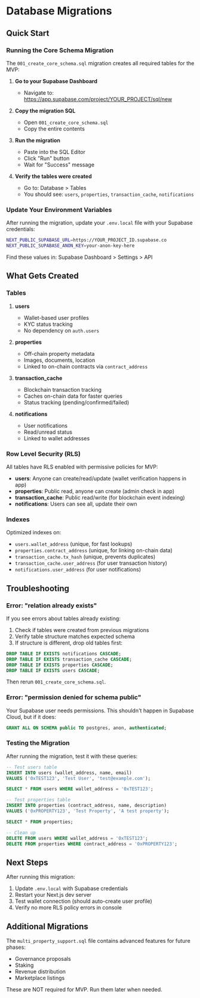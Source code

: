 # Database Migrations

## Quick Start

### Running the Core Schema Migration

The `001_create_core_schema.sql` migration creates all required tables for the MVP:

1. **Go to your Supabase Dashboard**
   - Navigate to: https://app.supabase.com/project/YOUR_PROJECT/sql/new

2. **Copy the migration SQL**
   - Open `001_create_core_schema.sql`
   - Copy the entire contents

3. **Run the migration**
   - Paste into the SQL Editor
   - Click "Run" button
   - Wait for "Success" message

4. **Verify the tables were created**
   - Go to: Database > Tables
   - You should see: `users`, `properties`, `transaction_cache`, `notifications`

### Update Your Environment Variables

After running the migration, update your `.env.local` file with your Supabase credentials:

```bash
NEXT_PUBLIC_SUPABASE_URL=https://YOUR_PROJECT_ID.supabase.co
NEXT_PUBLIC_SUPABASE_ANON_KEY=your-anon-key-here
```

Find these values in: Supabase Dashboard > Settings > API

## What Gets Created

### Tables

1. **users**
   - Wallet-based user profiles
   - KYC status tracking
   - No dependency on `auth.users`

2. **properties**
   - Off-chain property metadata
   - Images, documents, location
   - Linked to on-chain contracts via `contract_address`

3. **transaction_cache**
   - Blockchain transaction tracking
   - Caches on-chain data for faster queries
   - Status tracking (pending/confirmed/failed)

4. **notifications**
   - User notifications
   - Read/unread status
   - Linked to wallet addresses

### Row Level Security (RLS)

All tables have RLS enabled with permissive policies for MVP:

- **users**: Anyone can create/read/update (wallet verification happens in app)
- **properties**: Public read, anyone can create (admin check in app)
- **transaction_cache**: Public read/write (for blockchain event indexing)
- **notifications**: Users can see all, update their own

### Indexes

Optimized indexes on:
- `users.wallet_address` (unique, for fast lookups)
- `properties.contract_address` (unique, for linking on-chain data)
- `transaction_cache.tx_hash` (unique, prevents duplicates)
- `transaction_cache.user_address` (for user transaction history)
- `notifications.user_address` (for user notifications)

## Troubleshooting

### Error: "relation already exists"

If you see errors about tables already existing:

1. Check if tables were created from previous migrations
2. Verify table structure matches expected schema
3. If structure is different, drop old tables first:

```sql
DROP TABLE IF EXISTS notifications CASCADE;
DROP TABLE IF EXISTS transaction_cache CASCADE;
DROP TABLE IF EXISTS properties CASCADE;
DROP TABLE IF EXISTS users CASCADE;
```

Then rerun `001_create_core_schema.sql`.

### Error: "permission denied for schema public"

Your Supabase user needs permissions. This shouldn't happen in Supabase Cloud, but if it does:

```sql
GRANT ALL ON SCHEMA public TO postgres, anon, authenticated;
```

### Testing the Migration

After running the migration, test it with these queries:

```sql
-- Test users table
INSERT INTO users (wallet_address, name, email)
VALUES ('0xTEST123', 'Test User', 'test@example.com');

SELECT * FROM users WHERE wallet_address = '0xTEST123';

-- Test properties table
INSERT INTO properties (contract_address, name, description)
VALUES ('0xPROPERTY123', 'Test Property', 'A test property');

SELECT * FROM properties;

-- Clean up
DELETE FROM users WHERE wallet_address = '0xTEST123';
DELETE FROM properties WHERE contract_address = '0xPROPERTY123';
```

## Next Steps

After running this migration:

1. Update `.env.local` with Supabase credentials
2. Restart your Next.js dev server
3. Test wallet connection (should auto-create user profile)
4. Verify no more RLS policy errors in console

## Additional Migrations

The `multi_property_support.sql` file contains advanced features for future phases:
- Governance proposals
- Staking
- Revenue distribution
- Marketplace listings

These are NOT required for MVP. Run them later when needed.
